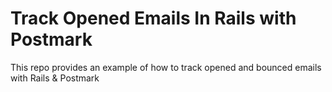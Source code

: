 # Track Opened Emails In Rails with Postmark

This repo provides an example of how to track opened and bounced emails with Rails & Postmark
